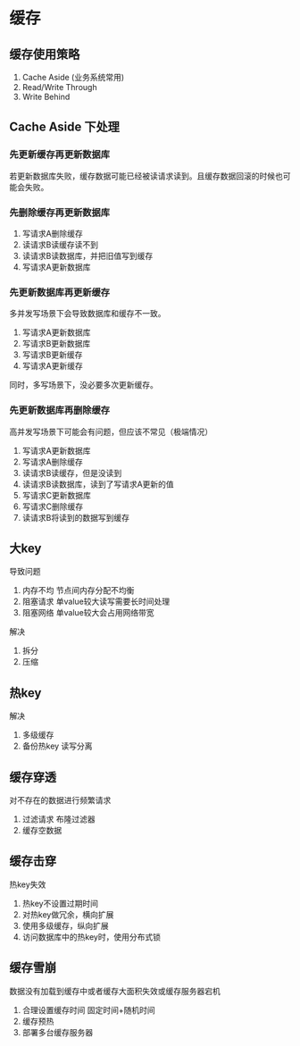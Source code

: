# 缓存

## 缓存使用策略

1. Cache Aside (业务系统常用)
2. Read/Write Through
3. Write Behind

## Cache Aside 下处理

### 先更新缓存再更新数据库

若更新数据库失败，缓存数据可能已经被读请求读到。且缓存数据回滚的时候也可能会失败。

### 先删除缓存再更新数据库

1. 写请求A删除缓存
2. 读请求B读缓存读不到
3. 读请求B读数据库，并把旧值写到缓存
4. 写请求A更新数据库

### 先更新数据库再更新缓存

多并发写场景下会导致数据库和缓存不一致。

1. 写请求A更新数据库
2. 写请求B更新数据库
3. 写请求B更新缓存
4. 写请求A更新缓存

同时，多写场景下，没必要多次更新缓存。

### 先更新数据库再删除缓存

高并发写场景下可能会有问题，但应该不常见（极端情况）

1. 写请求A更新数据库
2. 写请求A删除缓存
3. 读请求B读缓存，但是没读到
4. 读请求B读数据库，读到了写请求A更新的值
5. 写请求C更新数据库
6. 写请求C删除缓存
7. 读请求B将读到的数据写到缓存

## 大key

导致问题

1. 内存不均 节点间内存分配不均衡
2. 阻塞请求 单value较大读写需要长时间处理
3. 阻塞网络 单value较大会占用网络带宽

解决

1. 拆分
2. 压缩

## 热key

解决

1. 多级缓存
2. 备份热key 读写分离

## 缓存穿透

对不存在的数据进行频繁请求

1. 过滤请求 布隆过滤器
2. 缓存空数据

## 缓存击穿

热key失效

1. 热key不设置过期时间
2. 对热key做冗余，横向扩展
3. 使用多级缓存，纵向扩展
4. 访问数据库中的热key时，使用分布式锁

## 缓存雪崩

数据没有加载到缓存中或者缓存大面积失效或缓存服务器宕机

1. 合理设置缓存时间 固定时间+随机时间
2. 缓存预热
3. 部署多台缓存服务器